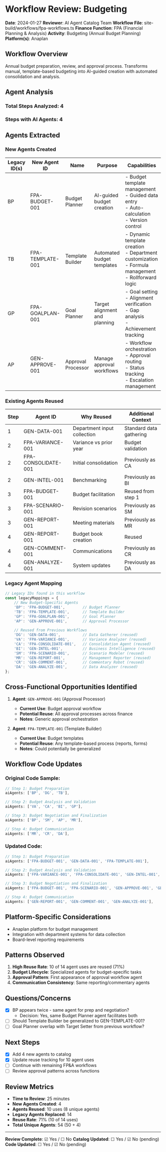 # Workflow Review: Budgeting

**Date**: 2024-01-27
**Reviewer**: AI Agent Catalog Team
**Workflow File**: site-build/workflows/fpa-workflows.ts
**Finance Function**: FPA (Financial Planning & Analysis)
**Activity**: Budgeting (Annual Budget Planning)
**Platform(s)**: Anaplan

## Workflow Overview
Annual budget preparation, review, and approval process. Transforms manual, template-based budgeting into AI-guided creation with automated consolidation and analysis.

## Agent Analysis

### Total Steps Analyzed: 4
### Steps with AI Agents: 4

## Agents Extracted

### New Agents Created

| Legacy ID(s) | New Agent ID | Name | Purpose | Capabilities |
|--------------|--------------|------|---------|--------------|
| BP | FPA-BUDGET-001 | Budget Planner | AI-guided budget creation | - Budget template management<br>- Guided data entry<br>- Auto-calculation<br>- Version control |
| TB | FPA-TEMPLATE-001 | Template Builder | Automated budget templates | - Dynamic template creation<br>- Department customization<br>- Formula management<br>- Rollforward logic |
| GP | FPA-GOALPLAN-001 | Goal Planner | Target alignment and planning | - Goal setting<br>- Alignment verification<br>- Gap analysis<br>- Achievement tracking |
| AP | GEN-APPROVE-001 | Approval Processor | Manage approval workflows | - Workflow orchestration<br>- Approval routing<br>- Status tracking<br>- Escalation management |

### Existing Agents Reused

| Step | Agent ID | Why Reused | Additional Context |
|------|----------|------------|-------------------|
| 1 | GEN-DATA-001 | Department input collection | Standard data gathering |
| 2 | FPA-VARIANCE-001 | Variance vs prior year | Budget validation |
| 2 | FPA-CONSOLIDATE-001 | Initial consolidation | Previously as CA |
| 2 | GEN-INTEL-001 | Benchmarking | Previously as BI |
| 3 | FPA-BUDGET-001 | Budget facilitation | Reused from step 1 |
| 3 | FPA-SCENARIO-001 | Revision scenarios | Previously as SM |
| 3 | GEN-REPORT-001 | Meeting materials | Previously as MR |
| 4 | GEN-REPORT-001 | Budget book creation | Reused |
| 4 | GEN-COMMENT-001 | Communications | Previously as CR |
| 4 | GEN-ANALYZE-001 | System updates | Previously as DA |

### Legacy Agent Mapping

```typescript
// Legacy IDs found in this workflow
const legacyMappings = {
    // New Budget-Specific Agents
    'BP': 'FPA-BUDGET-001',        // Budget Planner
    'TB': 'FPA-TEMPLATE-001',      // Template Builder
    'GP': 'FPA-GOALPLAN-001',      // Goal Planner
    'AP': 'GEN-APPROVE-001',       // Approval Processor
    
    // Reused from Previous Workflows
    'DG': 'GEN-DATA-001',          // Data Gatherer (reused)
    'VA': 'FPA-VARIANCE-001',      // Variance Analyzer (reused)
    'CA': 'FPA-CONSOLIDATE-001',   // Consolidation Agent (reused)
    'BI': 'GEN-INTEL-001',         // Business Intelligence (reused)
    'SM': 'FPA-SCENARIO-001',      // Scenario Modeler (reused)
    'MR': 'GEN-REPORT-001',        // Management Reporter (reused)
    'CR': 'GEN-COMMENT-001',       // Commentary Robot (reused)
    'DA': 'GEN-ANALYZE-001',       // Data Analyzer (reused)
};
```

## Cross-Functional Opportunities Identified

1. **Agent**: `GEN-APPROVE-001` (Approval Processor)
   - **Current Use**: Budget approval workflow
   - **Potential Reuse**: All approval processes across finance
   - **Notes**: Generic approval orchestration

2. **Agent**: `FPA-TEMPLATE-001` (Template Builder)
   - **Current Use**: Budget templates
   - **Potential Reuse**: Any template-based process (reports, forms)
   - **Notes**: Could potentially be generalized

## Workflow Code Updates

### Original Code Sample:
```typescript
// Step 1: Budget Preparation
aiAgents: ['BP', 'DG', 'TB'],

// Step 2: Budget Analysis and Validation
aiAgents: ['VA', 'CA', 'BI', 'GP'],

// Step 3: Budget Negotiation and Finalization
aiAgents: ['BP', 'SM', 'AP', 'MR'],

// Step 4: Budget Communication
aiAgents: ['MR', 'CR', 'DA'],
```

### Updated Code:
```typescript
// Step 1: Budget Preparation
aiAgents: ['FPA-BUDGET-001', 'GEN-DATA-001', 'FPA-TEMPLATE-001'],

// Step 2: Budget Analysis and Validation
aiAgents: ['FPA-VARIANCE-001', 'FPA-CONSOLIDATE-001', 'GEN-INTEL-001', 'FPA-GOALPLAN-001'],

// Step 3: Budget Negotiation and Finalization
aiAgents: ['FPA-BUDGET-001', 'FPA-SCENARIO-001', 'GEN-APPROVE-001', 'GEN-REPORT-001'],

// Step 4: Budget Communication
aiAgents: ['GEN-REPORT-001', 'GEN-COMMENT-001', 'GEN-ANALYZE-001'],
```

## Platform-Specific Considerations

- Anaplan platform for budget management
- Integration with department systems for data collection
- Board-level reporting requirements

## Patterns Observed

1. **High Reuse Rate**: 10 of 14 agent uses are reused (71%)
2. **Budget Lifecycle**: Specialized agents for budget-specific tasks
3. **Approval Pattern**: First appearance of approval workflow agent
4. **Communication Consistency**: Same reporting/commentary agents

## Questions/Concerns

- [x] BP appears twice - same agent for prep and negotiation?
  - Decision: Yes, same Budget Planner agent facilitates both
- [ ] Should Template Builder be generalized to GEN-TEMPLATE-001?
- [ ] Goal Planner overlap with Target Setter from previous workflow?

## Next Steps

- [x] Add 4 new agents to catalog
- [x] Update reuse tracking for 10 agent uses
- [ ] Continue with remaining FP&A workflows
- [ ] Review approval patterns across functions

## Review Metrics

- **Time to Review**: 25 minutes
- **New Agents Created**: 4
- **Agents Reused**: 10 uses (8 unique agents)
- **Legacy Agents Replaced**: 14
- **Reuse Rate**: 71% (10 of 14 uses)
- **Total Unique Agents**: 54 (50 + 4)

---

**Review Complete**: ☑ Yes / ☐ No
**Catalog Updated**: ☐ Yes / ☑ No (pending)
**Code Updated**: ☐ Yes / ☑ No (pending) 